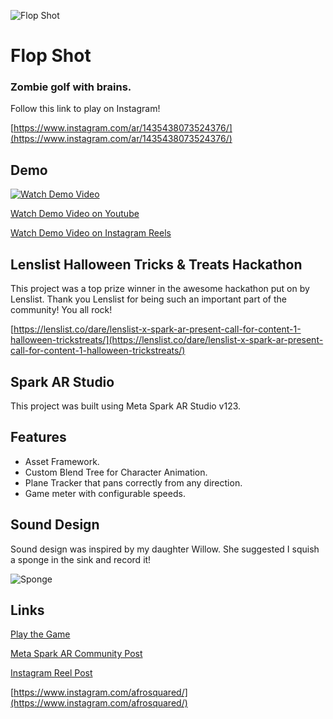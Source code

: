 
![Flop Shot](https://s3.us-west-2.amazonaws.com/www.afrosquared.com/resources/flop-shot/flop-shot.jpg?v=1)

# Flop Shot
### Zombie golf with brains.

Follow this link to play on Instagram!

[https://www.instagram.com/ar/1435438073524376/](https://www.instagram.com/ar/1435438073524376/)

## Demo
[![Watch Demo Video](https://img.youtube.com/vi/KjD0kFHc6zE/0.jpg)](https://www.youtube.com/watch?v=KjD0kFHc6zE)

[Watch Demo Video on Youtube](https://www.instagram.com/ar/1435438073524376/)

[Watch Demo Video on Instagram Reels](https://www.instagram.com/reel/CVoH68KJdWz/?utm_medium=copy_link)

## Lenslist Halloween Tricks & Treats Hackathon
This project was a top prize winner in the awesome hackathon put on by Lenslist.  Thank you Lenslist for being such an important part of the community!  You all rock!

[https://lenslist.co/dare/lenslist-x-spark-ar-present-call-for-content-1-halloween-trickstreats/](https://lenslist.co/dare/lenslist-x-spark-ar-present-call-for-content-1-halloween-trickstreats/)

## Spark AR Studio
This project was built using Meta Spark AR Studio v123.

## Features
- Asset Framework.
- Custom Blend Tree for Character Animation.
- Plane Tracker that pans correctly from any direction.
- Game meter with configurable speeds.

## Sound Design
Sound design was inspired by my daughter Willow.  She suggested I squish a sponge in the sink and record it!

![Sponge](https://s3.us-west-2.amazonaws.com/www.afrosquared.com/resources/flop-shot/squish-sponge.jpg?v=1)

## Links
[Play the Game](https://www.instagram.com/ar/1435438073524376/)

[Meta Spark AR Community Post](https://www.facebook.com/groups/SparkARcommunity/posts/1251398938605479/?__cft__[0]=AZUOfgkVWH6Ow8Ymc6roJ2vdqtZoem64olBfOaA2ByJGHjNHxgUvtL8cmcjuwV2mpp3VWnfM5vawm6ScytZK8xptEocXQM2fHwRqci4PMpiAP6F8Rfl_an3HT6niHdDyXKiHq7Im5fi-MD3gJiiT9IGz&__tn__=%2CO%2CP-R)

[Instagram Reel Post](https://www.instagram.com/reel/CVoH68KJdWz/?utm_medium=copy_link)

[https://www.instagram.com/afrosquared/](https://www.instagram.com/afrosquared/)

